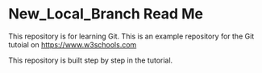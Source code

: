 # New_Local_Branch Read Me

This repository is for learning Git.
This is an example repository for the Git tutoial on https://www.w3schools.com

This repository is built step by step in the tutorial.
